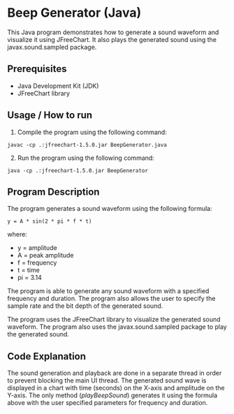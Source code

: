 # Beep Generator (Java)
This Java program demonstrates how to generate a sound waveform and visualize it using JFreeChart. It also plays the generated sound using the javax.sound.sampled package.

## Prerequisites
* Java Development Kit (JDK)
* JFreeChart library

## Usage / How to run
1. Compile the program using the following command:
```
javac -cp .:jfreechart-1.5.0.jar BeepGenerator.java
```
2. Run the program using the following command:
```
java -cp .:jfreechart-1.5.0.jar BeepGenerator
```

## Program Description
The program generates a sound waveform using the following formula:
```
y = A * sin(2 * pi * f * t)
```
where:
* y = amplitude
* A = peak amplitude
* f = frequency
* t = time
* pi = 3.14

The program is able to generate any sound waveform with a specified frequency and duration. The program also allows the user to specify the sample rate and the bit depth of the generated sound.

The program uses the JFreeChart library to visualize the generated sound waveform. The program also uses the javax.sound.sampled package to play the generated sound.


## Code Explanation
The sound generation and playback are done in a separate thread in order to prevent blocking the main UI thread.
The generated sound wave is displayed in a chart with time (seconds) on the X-axis and amplitude on the Y-axis.
The only method (*playBeepSound*) generates it using the formula above with the user specified parameters for frequency and duration.